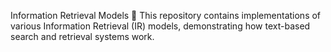 Information Retrieval Models
🚀 This repository contains implementations of various Information Retrieval (IR) models, demonstrating how text-based search and retrieval systems work.
